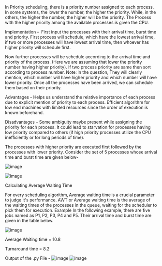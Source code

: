 In Priority scheduling, there is a priority number assigned to each process.
In some systems, the lower the number, the higher the priority. While, in the others, the higher the number, the higher will be the priority.
The Process with the higher priority among the available processes is given the CPU.


Implementation –  
First input the processes with their arrival time, burst time and priority. 
First process will schedule, which have the lowest arrival time, if two or more processes will have lowest arrival time, then whoever has higher priority will schedule first. 

Now further processes will be schedule according to the arrival time and priority of the process. (Here we are assuming that lower the priority number having higher priority). If two process priority are same then sort according to process number. 
Note: In the question, They will clearly mention, which number will have higher priority and which number will have lower priority. 
Once all the processes have been arrived, we can schedule them based on their priority. 

Advantages - 
  Helps us understand the relative importance of each process due to explicit mention of priority to each process. 
  Efficient algorithm for low end machines with limited resources since the order of execution is known beforehand. 

Disadvantages – 
  Some ambiguity maybe present while assigning the priority for each process. 
  It could lead to starvation for processes having low priority compared to others (if high priority processes utilize the CPU inefficiently or for long periods of time).
  

The processes with higher priority are executed first followed by the processes with lower priority. 
Consider the set of 5 processes whose arrival time and burst time are given below- 

![image](https://user-images.githubusercontent.com/57552973/187022770-db1b78b4-8e11-4dd5-95ea-5fd8bb50da34.png)

![image](https://user-images.githubusercontent.com/57552973/187022777-05cf9d3c-99be-4293-9d87-ab3b385b88d2.png)

Calculating Average Waiting Time 

For every scheduling algorithm, Average waiting time is a crucial parameter to judge it's performance. AWT or Average waiting time is the average of the waiting times of the processes in the queue, waiting for the scheduler to pick them for execution. 
Example 
In the following example, there are five jobs named as P1, P2, P3, P4 and P5. Their arrival time and burst time are given in the table below.

![image](https://user-images.githubusercontent.com/57552973/187022642-2365ee58-e22d-4b2f-8bfc-1762ae44af74.png)

Average Waiting time = 10.8 

Turnaround time = 8.2 

Output of the .py File - 
![image](https://user-images.githubusercontent.com/57552973/187023558-7bf20e79-c3c1-42dc-a522-071ce95356ff.png)
![image](https://user-images.githubusercontent.com/57552973/187023575-e68fa250-580f-45d1-82fa-78b84c887ade.png)


